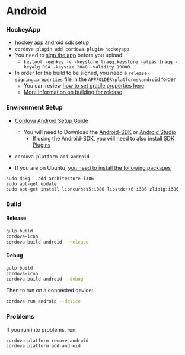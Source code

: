# Android

### HockeyApp

* [hockey app android sdk setup](http://support.hockeyapp.net/kb/client-integration-android/hockeyapp-for-android-sdk)
* `cordova plugin add cordova-plugin-hockeyapp`
* You need to [sign the app](https://cordova.apache.org/docs/en/dev/guide/platforms/android/#signing-an-app) before you upload
    * `keytool -genkey -v -keystore traqq.keystore -alias traqq -keyalg RSA -keysize 2048 -validity 10000`
* In order for the build to be signed, you need a `release-signing.properties` file in the `APPFOLDER\platforms\android` folder
    * You can review [how to set gradle properties here](https://cordova.apache.org/docs/en/dev/guide/platforms/android/#setting-gradle-properties)
    * [More information on building for release](http://ionicframework.com/docs/guide/publishing.html)

### Environment Setup
  * [Cordova Android Setup Guide](https://cordova.apache.org/docs/en/5.4.0/guide/platforms/android/index.html)
    * You will need to Download the [Android-SDK](http://developer.android.com/sdk/installing/index.html?pkg=tools) or [Android Studio](http://developer.android.com/sdk/index.html)
        * If using the Android-SDK, you will need to also install [SDK Plugins](http://developer.android.com/sdk/installing/adding-packages.html)
       
  * `cordova platform add android`
  
  * If you are on Ubuntu, [you need to install the following packages](http://developer.android.com/sdk/installing/index.html?pkg=tools)
  
```shell
sudo dpkg --add-architecture i386
sudo apt-get update
sudo apt-get install libncurses5:i386 libstdc++6:i386 zlib1g:i386
```
 
### Build

#### Release


```bash
gulp build
cordova-icon
cordova build android --release
```

#### Debug


```bash
gulp build
cordova-icon
cordova build android --debug
```

Then to run on a connected device: 

```bash
cordova run android --device
```


### Problems

If you run into problems, run: 

```shell
cordova platform remove android
cordova platform add android
```
  
